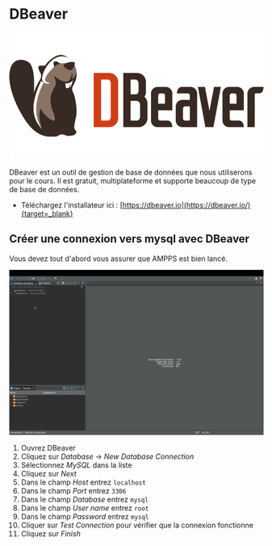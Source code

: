 # DBeaver

![DBeaver](../images/dbeaver.png)

DBeaver est un outil de gestion de base de données que nous utiliserons pour le cours. Il est gratuit, multiplateforme et supporte beaucoup de type de base de données. 

- Téléchargez l'installateur ici : [https://dbeaver.io](https://dbeaver.io/){target=_blank}

## Créer une connexion vers mysql avec DBeaver

Vous devez tout d'abord vous assurer que AMPPS est bien lancé. 

![dbeaver_creer_connexion](../images/creer_connexion_dbeaver.gif)

1. Ouvrez DBeaver
2. Cliquez sur *Database* -> *New Database Connection*
3. Sélectionnez *MySQL* dans la liste
4. Cliquez sur *Next*
5. Dans le champ *Host* entrez `localhost`
6. Dans le champ *Port* entrez `3306`
7. Dans le champ *Database* entrez `mysql`
8. Dans le champ *User name* entrez `root`
9. Dans le champ *Password* entrez `mysql`
10. Cliquer sur *Test Connection* pour vérifier que la connexion fonctionne
11. Cliquez sur *Finish*

